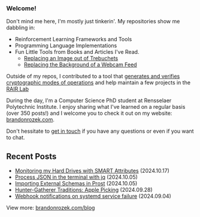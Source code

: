 <!-- Automatically generated - do not edit directly -->
### Welcome!

Don't mind me here, I'm mostly just tinkerin'.
My repositories show me dabbling in: 
- Reinforcement Learning Frameworks and Tools
- Programming Language Implementations
- Fun Little Tools from Books and Articles I've Read.
  - [Replacing an Image out of Trebuchets](https://github.com/Brandon-Rozek/treimage)
  - [Replacing the Background of a Webcam Feed](https://github.com/Brandon-Rozek/bodypix-background)
  
Outside of my repos, I contributed to a tool that [generates and verifies cryptographic modes of operations](https://github.com/cryptosolvers/CryptoSolve)
and help maintain a few projects in the [RAIR Lab](https://github.com/RAIRLab) 

During the day, I'm a Computer Science PhD student at Rensselaer Polytechnic Institute.
I enjoy sharing what I've learned on a regular basis (over 350 posts!)
and I welcome you to check it out on my website: [brandonrozek.com](https://brandonrozek.com).

Don't hessitate to [get in touch](https://brandonrozek.com/contact/)
if you have any questions or even if you want to chat. 

## Recent Posts

- [Monitoring my Hard Drives with SMART Attributes](https://brandonrozek.com/blog/monitoring-disks-smartattributes/) (2024.10.17)
- [Process JSON in the terminal with jq](https://brandonrozek.com/blog/jq/) (2024.10.05)
- [Importing External Schemas in Prost](https://brandonrozek.com/blog/prost-import-external-schemas/) (2024.10.05)
- [Hunter-Gatherer Traditions: Apple Picking](https://brandonrozek.com/blog/hunter-gathering-apple-picking/) (2024.09.28)
- [Webhook notifications on systemd service failure](https://brandonrozek.com/blog/webhook-notifications-on-systemd-service-failure/) (2024.09.04)

View more: [brandonrozek.com/blog](https://brandonrozek.com/blog)